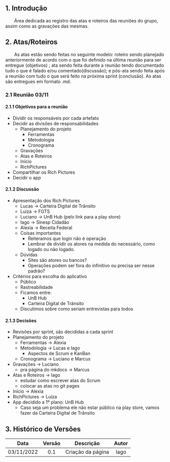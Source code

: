 ## 1. Introdução
&emsp;&emsp;Área dedicada ao registro das atas e roteiros das reuniões do grupo, assim como as gravações das mesmas.

## 2. Atas/Roteiros
&emsp;&emsp;As atas estão sendo feitas no seguinte modelo: roteiro sendo planejado anteriormente de acordo com o que foi definido na última reunião para ser entregue (objetivos)
; ata sendo feita durante a reunião tendo documentado tudo o que é falado e/ou comentado(discussão); e pós-ata sendo feita após a reunião com tudo o que será feito na próxima sprint (conclusão). As atas são entregues em formato .md.

### 2.1 Reunião 03/11

#### 2.1.1 Objetivos para a reunião
  - Dividir os responsáveis por cada artefato
  - Decidir as divisões de responsabilidades
      - Planejamento do projeto
          - Ferramentas
          - Metodologia
          - Cronograma
      - Gravações
      - Atas e Roteiros
      - Início
      - RichPictures
  - Compartilhar os Rich Pictures
  - Decidir o app

#### 2.1.2 Discussão

- Apresentação dos Rich Pictures
    - Lucas → Carteira Digital de Trânsito
    - Luíza → FGTS
    - Luciano → UnB Hub (pelo link para a play store)
    - Iago → Sinesp Cidadão
    - Alexia → Receita Federal
    - Coisas importantes
        - Reiteramos que login não é operação
        - Lembrar de dividir os atores na medida do necessário, como logado ou não logado.
    - Dúvidas
        - Sites são atores ou bancos?
        - Operações podem ser fora do infinitivo ou precisa ser nesse padrão?
- Critérios para escolha do aplicativo
    - Público
    - Rastreabilidade
    - Ficamos entre:
        - UnB Hub
        - Carteira Digital de Trânsito
    - Discutimos sobre como seriam entrevistas para todos

#### 2.1.3 Decisões

- Revisões por sprint, são decididas a cada sprint
- Planejamento do projeto
    - Ferramentas → Alexia
    - Metodologia → Lucas e Iago
        - Aspectos de Scrum e KanBan
    - Cronograma → Luciano e Marcus
- Gravações → Luciano
    - pra página do mkdocs → Marcus
- Atas e Roteiros → Iago
    - estudar como escrever atas do Scrum
    - colocar as atas no git pages
- Início → Alexia
- RichPictures → Luíza
- App decidido a 1º plano: UnB Hub
    - Caso seja um problema ele não estar público na play store, vamos fazer da Carteira Digital de Trânsito

## 3. Histórico de Versões

| Data | Versão | Descrição | Autor |
| :--: | :----: | :-------: | :---: |
| 03/11/2022 | 0.1 | Criação da página | Iago |
